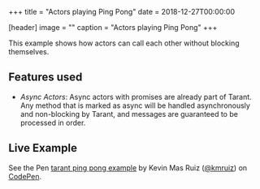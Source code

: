 +++
title = "Actors playing Ping Pong"
date = 2018-12-27T00:00:00

[header]
image = ""
caption = "Actors playing Ping Pong"
+++

This example shows how actors can call each other without blocking themselves.

## Features used

* *Async Actors*: Async actors with promises are already part of Tarant. Any method that is marked as async will be
handled asynchronously and non-blocking by Tarant, and messages are guaranteed to be processed in order.

## Live Example

<p data-height="795" data-theme-id="0" data-slug-hash="KbvBqm" data-default-tab="js,result" data-user="kmruiz" data-pen-title="tarant ping pong example" class="codepen">See the Pen <a href="https://codepen.io/kmruiz/pen/KbvBqm/">tarant ping pong example</a> by Kevin Mas Ruiz (<a href="https://codepen.io/kmruiz">@kmruiz</a>) on <a href="https://codepen.io">CodePen</a>.</p>
<script async src="https://static.codepen.io/assets/embed/ei.js"></script>